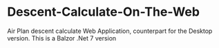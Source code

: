# Descent-Calculate-On-The-Web
Air Plan descent calculate Web Application, counterpart for the Desktop version. This is a Balzor .Net 7 version
